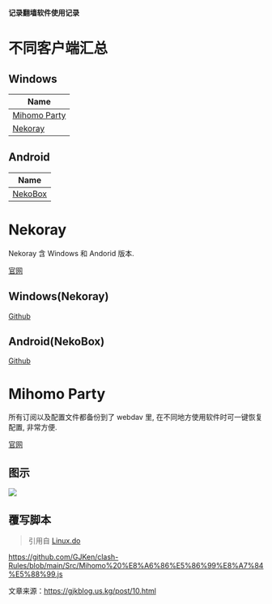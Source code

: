 **记录翻墙软件使用记录**

# 不同客户端汇总

## Windows

| Name
|-
| [Mihomo Party](#mihomo-party)
| [Nekoray](#windows(nekoray))

## Android

| Name
|-
| [NekoBox](#android(nekobox))

# Nekoray

Nekoray 含 Windows 和 Andorid 版本.

[官网](https://matsuridayo.github.io)

## Windows(Nekoray)

[Github](https://github.com/MatsuriDayo/nekoray)

## Android(NekoBox)

[Github](https://github.com/MatsuriDayo/NekoBoxForAndroid)

# Mihomo Party

所有订阅以及配置文件都备份到了 webdav 里, 在不同地方使用软件时可一键恢复配置, 非常方便.

[官网](https://github.com/mihomo-party-org/mihomo-party)

## 图示

![](/assets1/file/2025/02/15-1.webp)

## 覆写脚本

> 引用自 [Linux.do](https://linux.do/t/topic/229208)

https://github.com/GJKen/clash-Rules/blob/main/Src/Mihomo%20%E8%A6%86%E5%86%99%E8%A7%84%E5%88%99.js

文章来源：https://gjkblog.us.kg/post/10.html